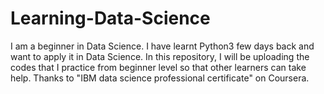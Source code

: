 # Learning-Data-Science
I am a beginner in Data Science. I have learnt Python3 few days back and want to apply it in Data Science.
In this repository, I will be uploading the codes that I practice from beginner level so that other learners can take help.
Thanks to "IBM data science professional certificate" on Coursera.
